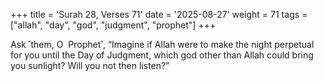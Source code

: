 +++
title = 'Surah 28, Verses 71'
date = '2025-08-27'
weight = 71
tags = ["allah", "day", "god", "judgment", "prophet"]
+++

Ask ˹them, O  Prophet˺, “Imagine if Allah were to make the night perpetual for you until the Day of Judgment, which god other than Allah could bring you sunlight? Will you not then listen?”
